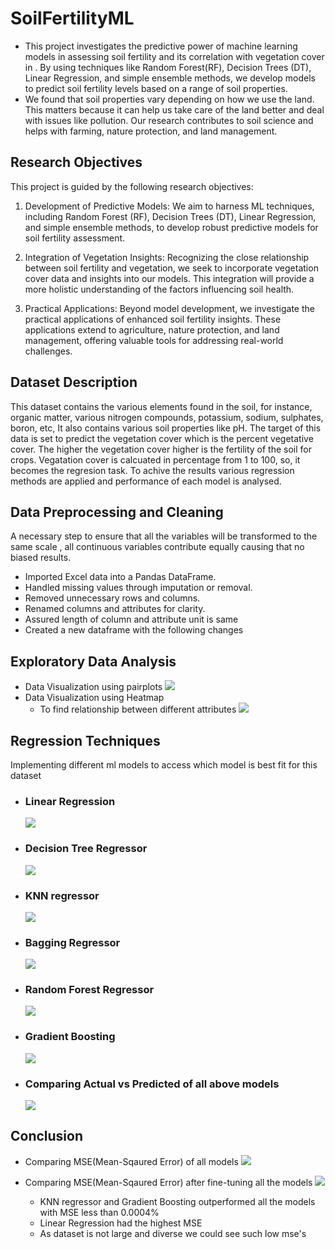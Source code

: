 # SoilFertilityML
* This project investigates the predictive power of machine learning models in assessing soil fertility and its correlation with vegetation cover in . By using techniques like Random Forest(RF), Decision Trees (DT), Linear Regression, and simple ensemble methods, we develop models to predict soil fertility levels based on a range of soil properties.
* We found that soil properties vary depending on how we use the land. This matters because it can help us take care of the land better and deal with issues like pollution. Our research contributes to soil science and helps with farming, nature protection, and land management.
## Research Objectives
This project is guided by the following research objectives:

1. Development of Predictive Models: We aim to harness ML techniques, including Random Forest (RF), Decision Trees (DT), Linear Regression, and simple ensemble methods, to develop robust predictive models for soil fertility assessment.

2. Integration of Vegetation Insights: Recognizing the close relationship between soil fertility and vegetation, we seek to incorporate vegetation cover data and insights into our models. This integration will provide a more holistic understanding of the factors influencing soil health.

3. Practical Applications: Beyond model development, we investigate the practical applications of enhanced soil fertility insights. These applications extend to agriculture, nature protection, and land management, offering valuable tools for addressing real-world challenges.
## Dataset Description
This dataset contains the various elements found in the soil, for instance, organic matter, various nitrogen compounds, potassium, sodium, sulphates, boron, etc, It also contains various soil properties like pH. The target of this data is set to predict the vegetation cover which is the percent vegetative cover. The higher the vegetation cover higher is the fertility of the soil for crops. Vegatation cover is calcuated in percentage from 1 to 100, so, it becomes the regresion task. To achive the results various regression methods are applied and performance of each model is analysed.
## Data Preprocessing and Cleaning
A necessary step  to ensure that all the variables will be transformed to the same scale , all continuous variables contribute equally causing that no biased results.
 - Imported Excel data into a Pandas DataFrame.
 - Handled missing values through imputation or removal.
 - Removed unnecessary rows and columns.
 - Renamed columns and attributes for clarity.
 - Assured length of column and attribute unit is same
 - Created a new dataframe with the following changes
## Exploratory Data Analysis
 - Data Visualization using pairplots
  ![](https://github.com/mahita2104/SoilFertilityML/blob/main/Visualization_plots/pairplot.png)
 - Data Visualization using Heatmap
    - To find relationship between different attributes
  ![](https://github.com/mahita2104/SoilFertilityML/blob/main/Visualization_plots/heatmap.png)

## Regression Techniques
 Implementing different ml models to access which model is best fit for this dataset

 - ### Linear Regression
   ![](https://github.com/mahita2104/SoilFertilityML/blob/main/Ml_Models_Plots/Linear_regression.png)
 - ### Decision Tree Regressor
   ![](https://github.com/mahita2104/SoilFertilityML/blob/main/Ml_Models_Plots/Decision_Tree.png)
 - ### KNN regressor
   ![](https://github.com/mahita2104/SoilFertilityML/blob/main/Ml_Models_Plots/KNN%20(1).png)
 - ### Bagging Regressor
   ![](https://github.com/mahita2104/SoilFertilityML/blob/main/Ml_Models_Plots/Bagging_Regressor.png)
 - ### Random Forest Regressor
   ![](https://github.com/mahita2104/SoilFertilityML/blob/main/Ml_Models_Plots/Random_forest.png)
 - ### Gradient Boosting
   ![](https://github.com/mahita2104/SoilFertilityML/blob/main/Ml_Models_Plots/Gradient_Boosting.png)
 - ### Comparing Actual vs Predicted of all above models
   ![](https://github.com/mahita2104/SoilFertilityML/blob/main/Comparison_Plots/ActualvsPredicted.png)
   
## Conclusion
- Comparing MSE(Mean-Sqaured Error) of all models
  ![](https://github.com/mahita2104/SoilFertilityML/blob/main/Comparison_Plots/MSE(BEFORETUNING).png)
- Comparing MSE(Mean-Sqaured Error) after fine-tuning all the models
  ![](https://github.com/mahita2104/SoilFertilityML/blob/main/Comparison_Plots/MSE(AFTERTUNING).png)

  - KNN regressor and Gradient Boosting outperformed all the models with MSE less than 0.0004%
  - Linear Regression had the highest MSE
  - As dataset is not large and diverse we could see such low mse's 

